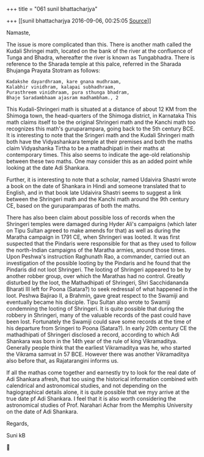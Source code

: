 +++
title = "061 sunil bhattacharjya"

+++
[[sunil bhattacharjya	2016-09-06, 00:25:05 [Source](https://groups.google.com/g/bvparishat/c/NPcHTRNM0Hk)]]



Namaste,  
  

The issue is more complicated than this. There is another math called the Kudali Shringei math, located on the bank of the river at the confluence of Tunga and Bhadra, whereafter the river is known as Tungabhadra. There is reference to the Sharada temple at this palce, referred in the Sharada Bhujanga Prayata Stotram as follows:  

    Kadakshe dayardhraam, kare gnana mudhraam,
    Kalabhir vinidhram, kalapai subhadhraam,
    Purasthreem vinidhraam, pura sthunga bhadram,
    Bhaje Saradambhaam ajasram madhambham., 2

This Kudali-Shringeri math is situated at a distance of about 12 KM from the Shimoga town, the head-quarters of the Shimoga district, in Karnataka  This math claims itself to be the original Shringeri math and the Kanchi math too recognizes this math's guruparampara, going back to the 5th century BCE. It is interesting to note that the Sringeri math and the Kudali Shringeri math both have the Vidyashankara temple at their premises and both the maths claim Vidyashanka Tirtha to be a mathadhipati in their maths at contemporary times. This also seems to indicate the age-old relationship between these two maths. One may consider this as an added point while looking at the date Adi Shankara.  
  

Further, it is interesting to note that a scholar, named Udaivira Shastri wrote a book on the date of Shankara in Hindi and someone translated that to English, and in that book late Udaivira Shastri seems to suggest a link between the Shringeri math and the Kanchi math around the 9th century CE, based on the guruparamparas of both the maths.  
  

There has also been claim about possible loss of records when the Shringeri temples were damaged during Hyder Ali's campaigns (which later on Tipu Sultan agreed to make amends for that) as well as during the Maratha campaign in 1791 CE, when Shringeri was looted. It was first suspected that the Pindaris were responsible for that as they used to follow the north-Indian campaigns of the Maratha armies, around those times. Upon Peshwa's instruction Raghunath Rao, a commander, carried out an investigation of the possible looting by the Pindaris and he found that the Pindaris did not loot Shringeri. The looting of Shringeri appeared to be by another robber group, over which the Marathas had no control. Greatly disturbed by the loot, the Mathadhipati of Shringeri, Shri Sacchidananda Bharati III left for Poona (Satara?) to seek redressal of what happened in the loot. Peshwa Bajirao II, a Brahmin, gave great respect to the Swamiji and eventually became his disciple. Tipu Sultan also wrote to Swamiji condemning the looting of Shringeri. It is quite possible that during the robbery in Shringeri, many of the valuable records of the past could have been lost. Fortunately the Swamiji could save some records at the time of his departure from Sringeri to Poona (Satara?). In early 20th century CE the mathadhipati of Shringeri disclosed a record, according to which Adi Shankara was born in the 14th year of the rule of king Vikramaditya. Generally people think that the earliest Vikramaditya was he, who started the Vikrama samvat in 57 BCE. However there was another Vikramaditya also before that, as Rajatarangini informs us.  
  
If all the mathas come together and earnestly try to look for the real date of Adi Shankara afresh, that too using the historical information combined with calendrical and astronomical studies, and not depending on the hagiographical details alone, it is quite possible that we myy arrive at the true date pf Adi Shankara. I feel that it is also worth considering the astronomical studies of Prof. Narahari Achar from the Memphis University on the date of Adi Shankara.  
  

Regards,  

Suni kB  



